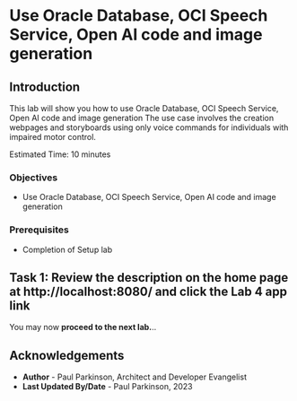 # Use Oracle Database, OCI Speech Service, Open AI code and image generation

## Introduction

This lab will show you how to use Oracle Database, OCI Speech Service, Open AI code and image generation
The use case involves the creation webpages and storyboards using only voice commands for individuals with impaired motor control.

Estimated Time:  10 minutes

### Objectives

-   Use Oracle Database, OCI Speech Service, Open AI code and image generation

### Prerequisites

- Completion of Setup lab

## Task 1: Review the description on the home page at http://localhost:8080/ and click the Lab 4 app link
 

You may now **proceed to the next lab.**..

## Acknowledgements

* **Author** - Paul Parkinson, Architect and Developer Evangelist
* **Last Updated By/Date** - Paul Parkinson, 2023

